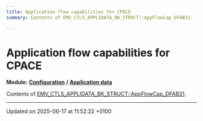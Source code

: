 ```yaml
---
title: Application flow capabilities for CPACE
summary: Contents of EMV_CTLS_APPLIDATA_BK_STRUCT::AppFlowCap_DFAB31. 

---
```


# Application flow capabilities for CPACE

**Module:** **[Configuration](group___a_d_k___c_o_n_f_i_g_u_r_a_t_i_o_n.md)** **/** **[Application data](group___d_e_f___c_o_n_f___a_p_p_l_i.md)**

Contents of [EMV_CTLS_APPLIDATA_BK_STRUCT::AppFlowCap_DFAB31](struct_e_m_v___c_t_l_s___a_p_p_l_i_d_a_t_a___b_k___s_t_r_u_c_t.md#variable-appflowcap-dfab31). 






-------------------------------

Updated on 2025-06-17 at 11:52:22 +0100